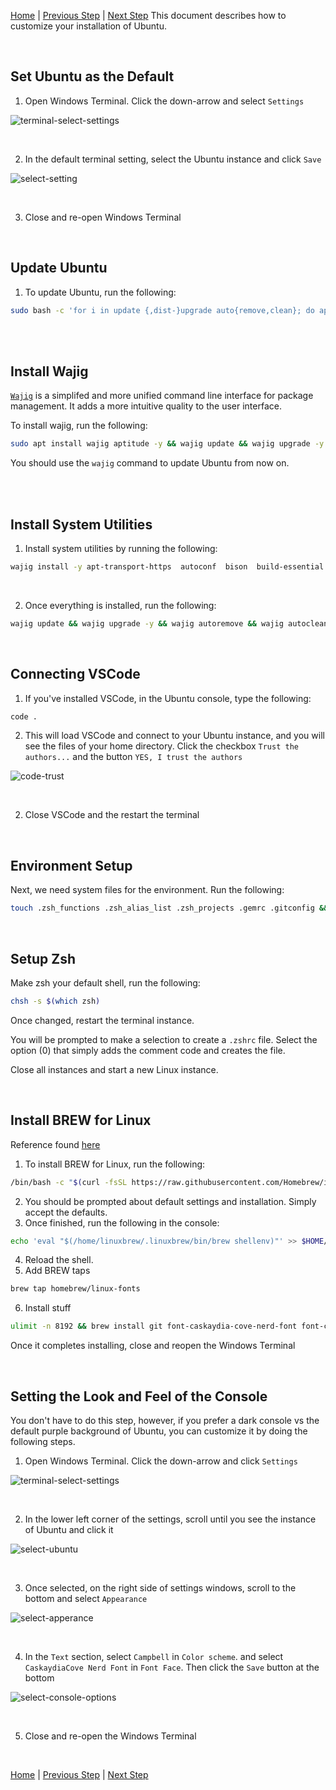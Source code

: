 [Home](README.md) | [Previous Step](install-ubuntu.md) | [Next Step](https://github.com/scott-knight/linux-on-windows-11/blob/main/setup-ssh.md)
This document describes how to customize your installation of Ubuntu.

<br>

## Set Ubuntu as the Default

1. Open Windows Terminal. Click the down-arrow and select `Settings`

![terminal-select-settings](https://github.com/user-attachments/assets/dfd2dce4-527d-42b2-82c0-0dab4105718d)

<br>

2. In the default terminal setting, select the Ubuntu instance and click `Save`

![select-setting](https://github.com/user-attachments/assets/be9b70bf-681b-4f67-8c64-fc248d069fda)

<br>

3. Close and re-open Windows Terminal

<br>

## Update Ubuntu

1. To update Ubuntu, run the following:

```sh
sudo bash -c 'for i in update {,dist-}upgrade auto{remove,clean}; do apt-get $i -y; done'
```

<br><br>

## Install Wajig

[`Wajig`](https://wiki.debian.org/Wajig) is a simplifed and more unified command line interface for package management. It adds a more intuitive quality to the user interface.

To install wajig, run the following:

```sh
sudo apt install wajig aptitude -y && wajig update && wajig upgrade -y && wajig distupgrade -y && wajig autoremove && wajig autoclean
```

You should use the `wajig` command to update Ubuntu from now on.

<br><br>

## Install System Utilities

1. Install system utilities by running the following:

```sh
wajig install -y apt-transport-https  autoconf  bison  build-essential  checkinstall  clang  curl  gcc giflib-tools  git  gpg  gnupg2  libncurses-dev libdb-dev libexpat1-dev libffi-dev libfftw3-dev libheif-dev libgdbm-dev libgdbm6 libglib2.0-0 libglib2.0-dev libgsf-1-dev libheif-dev liblzma-dev libjpeg-dev liblcms2-dev libpoppler-glib8 libpoppler-glib-dev libpng-dev libpq-dev libreadline-dev librsvg2-dev libtiff5-dev libssl-dev libwebp-dev libxml2-dev libxslt-dev libyaml-dev lsb-release make  patch  pkg-config  wget  vim  zlib1g-dev  zsh
```

<br/>

2. Once everything is installed, run the following:

```sh
wajig update && wajig upgrade -y && wajig autoremove && wajig autoclean
```

<br>

## Connecting VSCode

1. If you've installed VSCode, in the Ubuntu console, type the following:

```sh
code .
```

2. This will load VSCode and connect to your Ubuntu instance, and you will see the files of your home directory. Click the checkbox `Trust the authors...` and the button `YES, I trust the authors` 

![code-trust](https://github.com/user-attachments/assets/1be841c2-9ec9-4df9-80b5-5b9b77c38b65)

<br>

2. Close VSCode and the restart the terminal

<br>

## Environment Setup

Next, we need system files for the environment. Run the following:

```sh
touch .zsh_functions .zsh_alias_list .zsh_projects .gemrc .gitconfig && mkdir dev.projects
```

<br>

## Setup Zsh

Make zsh your default shell, run the following:

```sh
chsh -s $(which zsh)
```

Once changed, restart the terminal instance.

You will be prompted to make a selection to create a `.zshrc` file. Select the option (0) that simply adds the comment code and creates the file.

Close all instances and start a new Linux instance.

<br/>

## Install BREW for Linux

Reference found [here](https://docs.brew.sh/Homebrew-on-Linux)

1. To install BREW for Linux, run the following:

```sh
/bin/bash -c "$(curl -fsSL https://raw.githubusercontent.com/Homebrew/install/HEAD/install.sh)"
```

2. You should be prompted about default settings and installation. Simply accept the defaults.
3. Once finished, run the following in the console:
   
```sh
echo 'eval "$(/home/linuxbrew/.linuxbrew/bin/brew shellenv)"' >> $HOME/.zshrc && eval "$(/home/linuxbrew/.linuxbrew/bin/brew shellenv)"
```

4. Reload the shell.
5. Add BREW taps

```sh
brew tap homebrew/linux-fonts
```

6. Install stuff

```sh
ulimit -n 8192 && brew install git font-caskaydia-cove-nerd-font font-caskaydia-mono-nerd-font
```

Once it completes installing, close and reopen the Windows Terminal

<br>

## Setting the Look and Feel of the Console

You don't have to do this step, however, if you prefer a dark console vs the default purple background of Ubuntu, you can customize it by doing the following steps.

1. Open Windows Terminal. Click the down-arrow and click `Settings`

![terminal-select-settings](https://github.com/user-attachments/assets/318c96d7-9520-4a68-9fd2-8a7decadab8d)

<br>

2. In the lower left corner of the settings, scroll until you see the instance of Ubuntu and click it

![select-ubuntu](https://github.com/user-attachments/assets/8c9a5771-9cc9-42b7-890f-4a03eefbd16b)

<br>

3. Once selected, on the right side of settings windows, scroll to the bottom and select `Appearance`

![select-apperance](https://github.com/user-attachments/assets/79cc661f-d9c0-4beb-9c0c-9b2961e12c17)

<br>

4. In the `Text` section, select `Campbell` in `Color scheme`. and select `CaskaydiaCove Nerd Font` in `Font Face`. Then click the `Save` button at the bottom

![select-console-options](https://github.com/user-attachments/assets/ba46ec45-0396-4549-bf7f-559b485aa1f9)

<br>

5. Close and re-open the Windows Terminal

<br>

[Home](README.md) | [Previous Step](install-ubuntu.md) | [Next Step](https://github.com/scott-knight/linux-on-windows-11/blob/main/setup-ssh.md)
